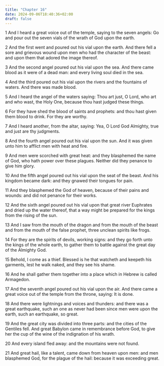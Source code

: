 ```yaml
---
title: "Chapter 16"
date: 2024-09-06T18:40:36+02:00
draft: false
---
```




1 And I heard a great voice out of the temple, saying to the seven angels: Go and pour out the seven vials of the wrath of God upon the earth.

2 And the first went and poured out his vial upon the earth. And there fell a sore and grievous wound upon men who had the character of the beast: and upon them that adored the image thereof.

3 And the second angel poured out his vial upon the sea. And there came blood as it were of a dead man: and every living soul died in the sea.

4 And the third poured out his vial upon the rivers and the fountains of waters. And there was made blood.

5 And I heard the angel of the waters saying: Thou art just, O Lord, who art and who wast, the Holy One, because thou hast judged these things.

6 For they have shed the blood of saints and prophets: and thou hast given them blood to drink. For they are worthy.

7 And I heard another, from the altar, saying: Yea, O Lord God Almighty, true and just are thy judgments.

8 And the fourth angel poured out his vial upon the sun. And it was given unto him to afflict men with heat and fire.

9 And men were scorched with great heat: and they blasphemed the name of God, who hath power over these plagues. Neither did they penance to give him glory.

10 And the fifth angel poured out his vial upon the seat of the beast. And his kingdom became dark: and they gnawed their tongues for pain.

11 And they blasphemed the God of heaven, because of their pains and wounds: and did not penance for their works.

12 And the sixth angel poured out his vial upon that great river Euphrates and dried up the water thereof, that a way might be prepared for the kings from the rising of the sun.

13 And I saw from the mouth of the dragon and from the mouth of the beast and from the mouth of the false prophet, three unclean spirits like frogs.

14 For they are the spirits of devils, working signs: and they go forth unto the kings of the whole earth, to gather them to battle against the great day of the Almighty God.

15 Behold, I come as a thief. Blessed is he that watcheth and keepeth his garments, lest he walk naked, and they see his shame.

16 And he shall gather them together into a place which in Hebrew is called Armagedon.

17 And the seventh angel poured out his vial upon the air. And there came a great voice out of the temple from the throne, saying: It is done.

18 And there were lightnings and voices and thunders: and there was a great earthquake, such an one as never had been since men were upon the earth, such an earthquake, so great.

19 And the great city was divided into three parts: and the cities of the Gentiles fell. And great Babylon came in remembrance before God, to give her the cup of the wine of the indignation of his wrath.

20 And every island fled away: and the mountains were not found.

21 And great hail, like a talent, came down from heaven upon men: and men blasphemed God, for the plague of the hail: because it was exceeding great.

